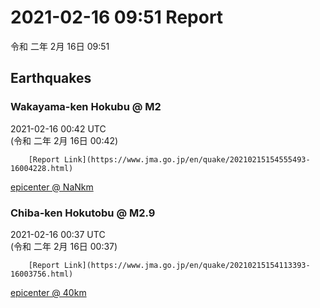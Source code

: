 # 2021-02-16 09:51 Report
令和 二年 2月 16日 09:51

## Earthquakes
### Wakayama-ken Hokubu @ M2
2021-02-16 00:42 UTC  
        (令和 二年 2月 16日 00:42)
  
        [Report Link](https://www.jma.go.jp/en/quake/20210215154555493-16004228.html)  
[epicenter @ NaNkm](https://www.google.com/maps/place/34°12'00%22+135°12'00%22/@34.2,135.2,17z/data=!3m1!4b1!4m5!3m4!1s0x0:0x0!8m2!3d34.2!4d135.2)
### Chiba-ken Hokutobu @ M2.9
2021-02-16 00:37 UTC  
        (令和 二年 2月 16日 00:37)
  
        [Report Link](https://www.jma.go.jp/en/quake/20210215154113393-16003756.html)  
[epicenter @ 40km](https://www.google.com/maps/place/35°30'00%22+140°24'00%22/@35.5,140.4,17z/data=!3m1!4b1!4m5!3m4!1s0x0:0x0!8m2!3d35.5!4d140.4)